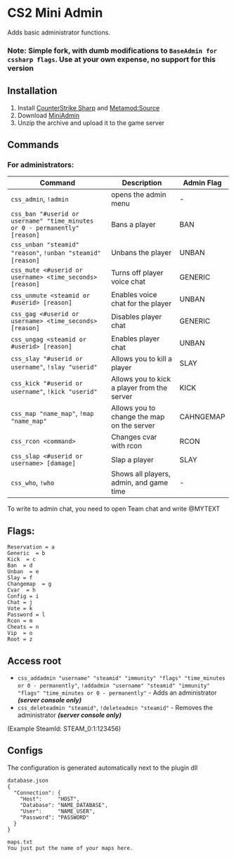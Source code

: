 # CS2 Mini Admin
Adds basic administrator functions.

### Note: Simple fork, with dumb modifications to `BaseAdmin for cssharp flags`. Use at your own expense, no support for this version

## Installation
1. Install [CounterStrike Sharp](https://github.com/roflmuffin/CounterStrikeSharp) and [Metamod:Source](https://www.sourcemm.net/downloads.php/?branch=master)
3. Download [MiniAdmin](https://github.com/partiusfabaa/cs2-MiniAdmin/releases/tag/v1.0.0)
4. Unzip the archive and upload it to the game server

## Commands
### For administrators:
| Command | Description | Admin Flag |
|---------|-------------|------------|
| `css_admin`, `!admin` | opens the admin menu | - |
| `css_ban "#userid or username" "time_minutes or 0 - permanently" [reason]` | Bans a player | BAN |
| `css_unban "steamid" "reason"`, `!unban "steamid" [reason]` | Unbans the player | UNBAN |
| `css_mute <#userid or username> <time_seconds> [reason]` | Turns off player voice chat | GENERIC |
| `css_unmute <steamid or #userid> [reason]` | Enables voice chat for the player | UNBAN |
| `css_gag <#userid or username> <time_seconds> [reason]` | Disables player chat | GENERIC |
| `css_ungag <steamid or #userid> [reason]` | Enables player chat | UNBAN |
| `css_slay "#userid or username"`, `!slay "userid"` | Allows you to kill a player | SLAY |
| `css_kick "#userid or username"`, `!kick "userid"` | Allows you to kick a player from the server | KICK |
| `css_map "name_map"`, `!map "name_map"` | Allows you to change the map on the server | CAHNGEMAP  |
| `css_rcon <command>` | Changes cvar with rcon | RCON |
| `css_slap <#userid or username> [damage]` | Slap a player | SLAY |
| `css_who`, `!who` | Shows all players, admin, and game time | - |

To write to admin chat, you need to open Team chat and write @MYTEXT

## Flags:
	Reservation = a
	Generic  = b
	Kick  = c
	Ban  = d
	Unban  = e
	Slay = f
	Changemap  = g
	Cvar  = h
	Config = i
	Chat = j
	Vote = k
	Password = l
	Rcon = m
	Cheats = n
	Vip  = o
	Root = z

## Access root
- `css_addadmin "username" "steamid" "immunity" "flags" "time_minutes or 0 - permanently"`, `!addadmin "username" "steamid" "immunity" "flags" "time_minutes or 0 - permanently"` - Adds an administrator ***(server console only)***
- `css_deleteadmin "steamid"`, `!deleteadmin "steamid"` - Removes the administrator ***(server console only)***

(Example SteamId: STEAM_0:1:123456)

## Configs
The configuration is generated automatically next to the plugin dll
```
database.json
{
  "Connection": {
    "Host": 	"HOST",
    "Database": "NAME_DATABASE",
    "User": 	"NAME_USER",
    "Password": "PASSWORD"
  }
}

maps.txt
You just put the name of your maps here.
```
